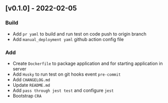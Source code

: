 ## [v0.1.0] - 2022-02-05

### Build

- Add `pr yaml` to build and run test on code push to origin branch
- Add `manual_deployment yaml` github action config file

### Add

- Create `Dockerfile` to package application and for starting application in server
- Add `Husky` to run test on git hooks event `pre-commit`
- Add `CHANGELOG.md`
- Update `README.md`
- Add `pass through jest test` and configure `jest`
- Bootstrap `CRA`
